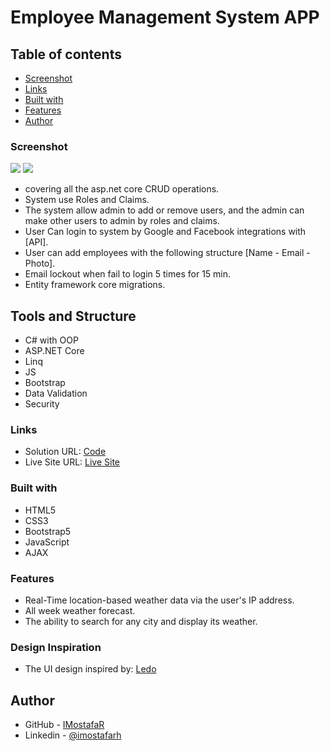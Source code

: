# Employee Management System APP

## Table of contents

- [Screenshot](#screenshot)
- [Links](#links)
- [Built with](#built-with)
- [Features](#features)
- [Author](#author)

### Screenshot

![](./images/Screenshot1.png)
![](./images/Screenshot2.png)

- covering all the asp.net core CRUD operations.
- System use Roles and Claims.
- The system allow admin to add or remove users, and the admin can make other users to admin by roles and claims.
- User Can login to system by Google and Facebook integrations with [API].
- User can add employees with the following structure [Name - Email - Photo].
- Email lockout when fail to login 5 times for 15 min.
- Entity framework core migrations.


## Tools and Structure
* C# with OOP
* ASP.NET Core
* Linq
* JS
* Bootstrap
* Data Validation
* Security





### Links

- Solution URL: [Code]()
- Live Site URL: [Live Site]()

### Built with

- HTML5
- CSS3
- Bootstrap5
- JavaScript
- AJAX

### Features

- Real-Time location-based weather data via the user's IP address.
- All week weather forecast.
- The ability to search for any city and display its weather.

### Design Inspiration

- The UI design inspired by: [Ledo](https://dribbble.com/shots/19113627-Weather-Dashboard)

## Author

- GitHub - [IMostafaR](https://github.com/IMostafaR)
- Linkedin - [@imostafarh](https://www.linkedin.com/in/imostafarh/)
